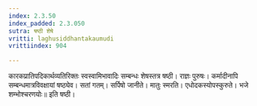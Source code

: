 ```yaml
---
index: 2.3.50
index_padded: 2.3.050
sutra: षष्ठी शेषे
vritti: laghusiddhantakaumudi
vrittiindex: 904

---
```

कारकप्रातिपदिकार्थव्यतिरिक्तः स्वस्वामिभावादिः सम्बन्धः शेषस्तत्र षष्ठी। राज्ञः पुरुषः। कर्मादीनापि सम्बन्धमात्रविवक्षायां षष्ठ्येव। सतां गतम्। सर्पिषो जानीते। मातुः स्मरति। एधोदकस्योपस्कुरुते। भजे शम्भोश्चरणयोः॥ इति षष्ठी।